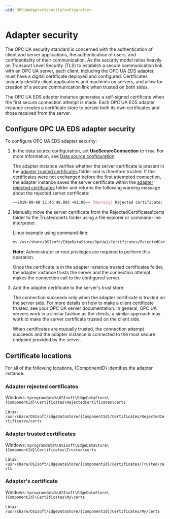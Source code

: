 ```yaml
---
uid: OPCUAAdapterSecurityConfiguration
---
```


# Adapter security

The OPC UA security standard is concerned with the authentication of client and server applications, the authentication of users, and confidentiality of their communication. As the security model relies heavily on Transport Level Security (TLS) to establish a secure communication link with an OPC UA server, each client, including the OPC UA EDS adapter, must have a digital certificate deployed and configured. Certificates uniquely identify client applications and machines on servers, and allow for creation of a secure communication link when trusted on both sides.

The OPC UA EDS adapter instance generates a self-signed certificate when the first secure connection attempt is made. Each OPC UA EDS adapter instance creates a certificate store to persist both its own certificates and those received from the server.

## Configure OPC UA EDS adapter security

To configure OPC UA EDS adapter security:

1. In the data source configuration, set **UseSecureConnection** to `true`. For more information, see [Data source configuration](xref:OPCUADataSourceConfiguration).

   The adapter instance verifies whether the server certificate is present in the [adapter trusted certificates](#adapter-trusted-certificates) folder and is therefore trusted. If the certificates were not exchanged before the first attempted connection, the adapter instance saves the server certificate within the [adapter rejected certificates](#adapter-rejected-certificates) folder and returns the following warning message about the rejected server certificate:

   ```bash
   ~~2019-09-08 11:45:48.093 +01:00~~ [Warning] Rejected Certificate: "DC=MyServer.MyDomain.int, O=Prosys OPC, CN=Simulation
   ```

1. Manually move the server certificate from the RejectedCertificates\certs folder to the Trusted\certs folder using a file explorer or command-line interpreter.

   Linux example using command-line:

   ```bash
   mv /usr/share/OSIsoft/EdgeDataStore/OpcUa1/Certificates/RejectedCertificates/certs/SimulationServer\ \[F9823DCF607063DBCECCF6F8F39FD2584F46AEBB\].der /usr/share/OSIsoft/EdgeDataStore/OpcUa1/Certificates/Trusted/certs/
   ```

   **Note:** Administrator or root privileges are required to perform this operation.

   Once the certificate is in the adapter instance trusted certificates folder, the adapter instance trusts the server and the connection attempt makes the connection call to the configured server.
  
1. Add the adapter certificate to the server's trust store.

   The connection succeeds only when the adapter certificate is trusted on the server side. For more details on how to make a client certificate trusted, see your OPC UA server documentation. In general, OPC UA servers work in a similar fashion as the clients, a similar approach may work to make the server certificate trusted on the client side.

   When certificates are mutually trusted, the connection attempt succeeds and the adapter instance is connected to the most secure endpoint provided by the server.

## Certificate locations

For all of the following locations, {ComponentID} identifies the adapter instance.

### Adapter rejected certificates

Windows: `%programdata%\OSIsoft\EdgeDataStore\{ComponentId}\Certificates\RejectedCertificates\certs`

Linux: `/usr/share/OSIsoft/EdgeDataStore/{ComponentId}/Certificates/RejectedCertificates/certs`

### Adapter trusted certificates

Windows: `%programdata%\OSIsoft\EdgeDataStore\{ComponentId}\Certificates\Trusted\certs`

Linux: `/usr/share/OSIsoft/EdgeDataStore/{ComponentId}/Certificates/Trusted/certs`

### Adapter's certificate

Windows: `%programdata%\OSIsoft\EdgeDataStore\{ComponentId}\Certificates\My\certs`

Linux: `/usr/share/OSIsoft/EdgeDataStore/{ComponentId}/Certificates/My/certs`
